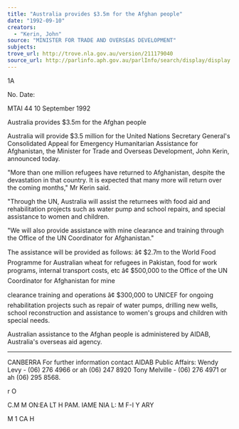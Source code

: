```yaml
---
title: "Australia provides $3.5m for the Afghan people"
date: "1992-09-10"
creators:
  - "Kerin, John"
source: "MINISTER FOR TRADE AND OVERSEAS DEVELOPMENT"
subjects:
trove_url: http://trove.nla.gov.au/version/211179040
source_url: http://parlinfo.aph.gov.au/parlInfo/search/display/display.w3p;query=Id%3A%22media/pressrel/3063964%22
---
```


 1A

 No. Date:

 MTAI 44 10 September 1992

 Australia provides $3.5m for the Afghan people

 Australia will provide $3.5 million for the United Nations Secretary General's Consolidated Appeal for Emergency Humanitarian Assistance for Afghanistan, the Minister for Trade and Overseas Development, John Kerin, announced today.

 "More than one million refugees have returned to Afghanistan, despite the devastation in that country. It is expected that many more will return over the coming months," Mr Kerin said.

 "Through the UN, Australia will assist the returnees with food aid and rehabilitation projects such as water pump and school repairs, and special assistance to women and children.

 "We will also provide assistance with mine clearance and training through the Office of the UN Coordinator for Afghanistan."

 The assistance will be provided as follows: â¢ $2.7m to the World Food Programme for Australian wheat for refugees in Pakistan, food for work programs, internal transport costs, etc â¢ $500,000 to the Office of the UN Coordinator for Afghanistan for mine

 clearance training and operations â¢ $300,000 to UNICEF for ongoing rehabilitation projects such as repair of water pumps, drilling new wells, school reconstruction and assistance to women's groups and children with special needs.

 Australian assistance to the Afghan people is administered by AIDAB, Australia's overseas aid agency.

 * * * * * *

 CANBERRA For further information contact AIDAB Public Affairs: Wendy Levy - (06) 276 4966 or ah (06) 247 8920 Tony Melville - (06) 276 4971 or ah (06) 295 8568.

 r O

 C.M M ON:EA LT H PAM. IAME NIA  L: M F-I Y ARY

 M 1 CA H

